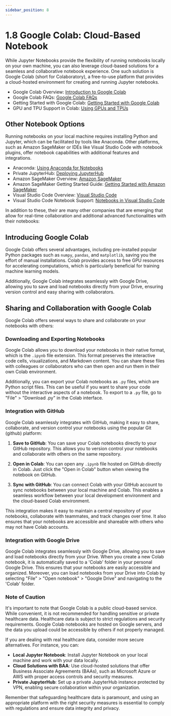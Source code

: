 ```yaml
---
sidebar_position: 8
---
```


# 1.8 Google Colab: Cloud-Based Notebook

While Jupyter Notebooks provide the flexibility of running notebooks locally on your own machine, you can also leverage cloud-based solutions for a seamless and collaborative notebook experience. One such solution is Google Colab (short for Colaboratory), a free-to-use platform that provides a cloud-hosted environment for creating and running Jupyter notebooks.

- Google Colab Overview: [Introduction to Google Colab](https://colab.research.google.com/notebooks/intro.ipynb)
- Google Colab FAQs: [Google Colab FAQs](https://research.google.com/colaboratory/faq.html)
- Getting Started with Google Colab: [Getting Started with Google Colab](https://towardsdatascience.com/getting-started-with-google-colab-f2fff97f594c)
- GPU and TPU Support in Colab: [Using GPUs and TPUs](https://colab.research.google.com/notebooks/gpu.ipynb)


## Other Notebook Options

Running notebooks on your local machine requires installing Python and Jupyter, which can be facilitated by tools like Anaconda. Other platforms, such as Amazon SageMaker or IDEs like Visual Studio Code with notebook plugins, offer notebook capabilities with additional features and integrations.

- Anaconda: [Using Anaconda for Notebooks](https://docs.anaconda.com/ae-notebooks/user-guide/basic-tasks/apps/jupyter/index.html)
- Private JupyterHub: [Deploying JupyterHub](https://jupyter.org/hub)
- Amazon SageMaker Overview: [Amazon SageMaker](https://aws.amazon.com/sagemaker/)
- Amazon SageMaker Getting Started Guide: [Getting Started with Amazon SageMaker](https://docs.aws.amazon.com/sagemaker/latest/dg/whatis.html)
- Visual Studio Code Overview: [Visual Studio Code](https://code.visualstudio.com/)
- Visual Studio Code Notebook Support: [Notebooks in Visual Studio Code](https://code.visualstudio.com/blogs/2021/11/08/custom-notebooks)

In addition to these, their are many other companies that are emerging that allow for real-time collaboration and additional advanced functionalities with their notebooks: 



## Introducing Google Colab

Google Colab offers several advantages, including pre-installed popular Python packages such as `numpy`, `pandas`, and `matplotlib`, saving you the effort of manual installations. Colab provides access to free GPU resources for accelerating computations, which is particularly beneficial for training machine learning models.

Additionally, Google Colab integrates seamlessly with Google Drive, allowing you to save and load notebooks directly from your Drive, ensuring version control and easy sharing with collaborators.

## Sharing and Collaboration with Google Colab

Google Colab offers several ways to share and collaborate on your notebooks with others:

### Downloading and Exporting Notebooks

Google Colab allows you to download your notebooks in their native format, which is the `.ipynb` file extension. This format preserves the interactive code cells, visualizations, and Markdown content. You can share these files with colleagues or collaborators who can then open and run them in their own Colab environment.

Additionally, you can export your Colab notebooks as `.py` files, which are Python script files. This can be useful if you want to share your code without the interactive aspects of a notebook. To export to a `.py` file, go to "File" > "Download .py" in the Colab interface.

### Integration with GitHub

Google Colab seamlessly integrates with GitHub, making it easy to share, collaborate, and version control your notebooks using the popular Git (github) platform:

1. **Save to GitHub**: You can save your Colab notebooks directly to your GitHub repository. This allows you to version control your notebooks and collaborate with others on the same repository.

2. **Open in Colab**: You can open any `.ipynb` file hosted on GitHub directly in Colab. Just click the "Open in Colab" button when viewing the notebook on GitHub.

3. **Sync with GitHub**: You can connect Colab with your GitHub account to sync notebooks between your local machine and Colab. This enables a seamless workflow between your local development environment and the cloud-based Colab environment.

This integration makes it easy to maintain a central repository of your notebooks, collaborate with teammates, and track changes over time. It also ensures that your notebooks are accessible and shareable with others who may not have Colab accounts.

### Integration with Google Drive

Google Colab integrates seamlessly with Google Drive, allowing you to save and load notebooks directly from your Drive. When you create a new Colab notebook, it is automatically saved to a 'Colab' folder in your personal Google Drive. This ensures that your notebooks are easily accessible and organized. Moreover, you can load notebooks from your Drive into Colab by selecting "File" > "Open notebook" > "Google Drive" and navigating to the 'Colab' folder.


### Note of Caution

It's important to note that Google Colab is a public cloud-based service. While convenient, it is not recommended for handling sensitive or private healthcare data. Healthcare data is subject to strict regulations and security requirements. Google Colab notebooks are hosted on Google servers, and the data you upload could be accessible by others if not properly managed.

If you are dealing with real healthcare data, consider more secure alternatives. For instance, you can:

- **Local Jupyter Notebook**: Install Jupyter Notebook on your local machine and work with your data locally.
- **Cloud Solutions with BAA**: Use cloud-hosted solutions that offer Business Associate Agreements (BAAs), such as Microsoft Azure or AWS with proper access controls and security measures.
- **Private JupyterHub**: Set up a private JupyterHub instance protected by VPN, enabling secure collaboration within your organization.

Remember that safeguarding healthcare data is paramount, and using an appropriate platform with the right security measures is essential to comply with regulations and ensure data integrity and privacy.
